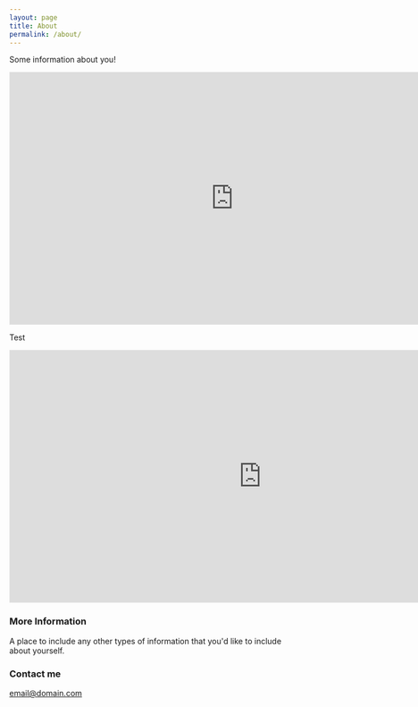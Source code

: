 ```yaml
---
layout: page
title: About
permalink: /about/
---
```


Some information about you!

<iframe style="border: 1px solid rgba(0, 0, 0, 0.1);" width="800" height="450" src="https://www.figma.com/embed?embed_host=share&url=https%3A%2F%2Fwww.figma.com%2Ffile%2FvwfvC2vTqyKKBPp29N769n%2FUntitled%3Fnode-id%3D0%253A1" allowfullscreen></iframe>


Test


<iframe style="border: 1px solid rgba(0, 0, 0, 0.1);" width="900" height="450" src="https://www.figma.com/embed?embed_host=share&url=https%3A%2F%2Fwww.figma.com%2Ffile%2FiFEyaZkkoiWQ9fP0AphCkt%2FStatistical-Test-Flow-Chart%3Fnode-id%3D0%253A1" allowfullscreen></iframe>

### More Information

A place to include any other types of information that you'd like to include about yourself.

### Contact me

[email@domain.com](mailto:email@domain.com)
